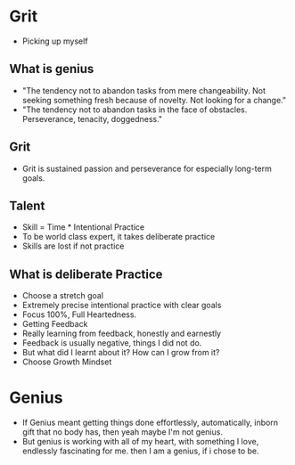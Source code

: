 # Grit
 - Picking up myself
## What is genius 
- "The tendency not to abandon tasks from mere changeability.      Not seeking something fresh because of novelty. Not looking for a change."
- "The tendency not to abandon tasks in the face of obstacles. Perseverance, tenacity, doggedness."
## Grit
- Grit is sustained passion and perseverance for especially long-term goals.
## Talent
- Skill = Time * Intentional Practice
- To be world class expert, it takes deliberate practice
- Skills are lost if not practice
## What is deliberate Practice
- Choose a stretch goal
- Extremely precise intentional practice with clear goals
- Focus 100%, Full Heartedness. 
- Getting Feedback
- Really learning from feedback, honestly and earnestly
- Feedback is usually negative, things I did not do.
- But what did I learnt about it? How can I grow from it?
- Choose Growth Mindset

# Genius
- If Genius meant getting things done effortlessly, automatically, inborn gift that no body has, then yeah maybe I'm not genius.
- But genius is working with all of my heart, with something I love, endlessly fascinating for me. then I am a genius, if i chose to be.
